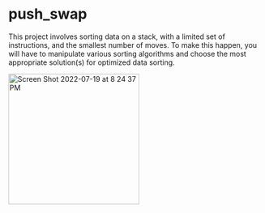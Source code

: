 # push_swap
This project involves sorting data on a stack, with a limited set of instructions, and the smallest number of moves. To make this happen, you will have to manipulate various sorting algorithms and choose the most appropriate solution(s) for optimized data sorting.

<img width="258" alt="Screen Shot 2022-07-19 at 8 24 37 PM" src="https://user-images.githubusercontent.com/65782342/179811933-e47a83ad-79ab-41d6-9bb4-89b1beb81455.png">
